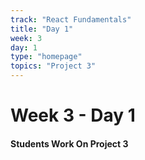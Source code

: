 ```yaml
---
track: "React Fundamentals"
title: "Day 1"
week: 3
day: 1
type: "homepage"
topics: "Project 3"
---
```



# Week 3 - Day 1

#### Students Work On Project 3

